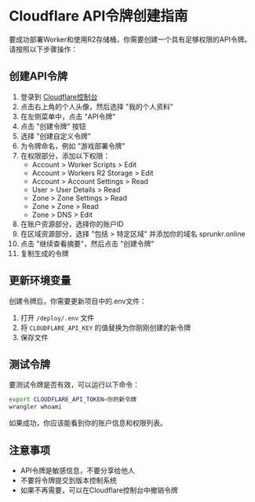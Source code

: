 # Cloudflare API令牌创建指南

要成功部署Worker和使用R2存储桶，你需要创建一个具有足够权限的API令牌。请按照以下步骤操作：

## 创建API令牌

1. 登录到 [Cloudflare控制台](https://dash.cloudflare.com/)
2. 点击右上角的个人头像，然后选择 "我的个人资料"
3. 在左侧菜单中，点击 "API令牌"
4. 点击 "创建令牌" 按钮
5. 选择 "创建自定义令牌"
6. 为令牌命名，例如 "游戏部署令牌"
7. 在权限部分，添加以下权限：
   - Account > Worker Scripts > Edit
   - Account > Workers R2 Storage > Edit
   - Account > Account Settings > Read
   - User > User Details > Read
   - Zone > Zone Settings > Read
   - Zone > Zone > Read
   - Zone > DNS > Edit
8. 在账户资源部分，选择你的账户ID
9. 在区域资源部分，选择 "包括 > 特定区域" 并添加你的域名 sprunkr.online
10. 点击 "继续查看摘要"，然后点击 "创建令牌"
11. 复制生成的令牌

## 更新环境变量

创建令牌后，你需要更新项目中的.env文件：

1. 打开 `/deploy/.env` 文件
2. 将 `CLOUDFLARE_API_KEY` 的值替换为你刚刚创建的新令牌
3. 保存文件

## 测试令牌

要测试令牌是否有效，可以运行以下命令：

```bash
export CLOUDFLARE_API_TOKEN=你的新令牌
wrangler whoami
```

如果成功，你应该能看到你的账户信息和权限列表。

## 注意事项

- API令牌是敏感信息，不要分享给他人
- 不要将令牌提交到版本控制系统
- 如果不再需要，可以在Cloudflare控制台中撤销令牌
